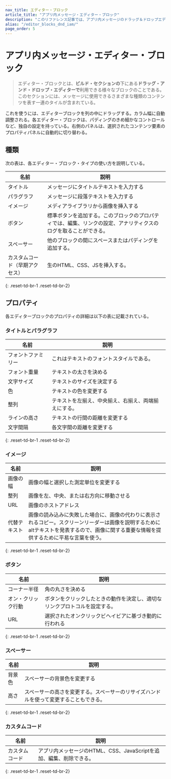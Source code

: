 ```yaml
---
nav_title: エディター・ブロック
article_title: "アプリ内メッセージ・エディター・ブロック"
description: "このリファレンス記事では、アプリ内メッセージのドラッグ＆ドロップエディタで利用可能なエディタブロックについて説明する。"
alias: "/editor_blocks_dnd_iam/"
page_order: 5
---
```


# アプリ内メッセージ・エディター・ブロック

> エディター・ブロックとは、**ビルド・セクションの**下にある**ドラッグ・アンド・ドロップ・エディターで**利用できる様々なブロックのことである。このセクションには、メッセージに使用できるさまざまな種類のコンテンツを表す一連のタイルが含まれている。

これを使うには、エディターブロックを列の中にドラッグする。カラム幅に自動調整される。各エディター・ブロックは、パディングのきめ細かなコントロールなど、独自の設定を持っている。右側のパネルは、選択されたコンテンツ要素のプロパティパネルに自動的に切り替わる。

## 種類

次の表は、各エディター・ブロック・タイプの使い方を説明している。

| 名前 | 説明 |
| --- | --- |
| タイトル | メッセージにタイトルテキストを入力する |
| パラグラフ | メッセージに段落テキストを入力する |
| イメージ | メディアライブラリから画像を挿入する |
| ボタン | 標準ボタンを追加する。このブロックのプロパティでは、編集、リンクの設定、アナリティクスのログを取ることができる。 |
| スペーサー | 他のブロックの間にスペースまたはパディングを追加する。 |
| カスタムコード（早期アクセス） | 生のHTML、CSS、JSを挿入する。  |
{: .reset-td-br-1 .reset-td-br-2}

## プロパティ

各エディターブロックのプロパティの詳細は以下の表に記載されている。

### タイトルとパラグラフ

| 名前 | 説明 |
| --- | --- |
| フォントファミリー | これはテキストのフォントスタイルである。 |
| フォント重量 | テキストの太さを決める |
| 文字サイズ | テキストのサイズを決定する |
| 色 | テキストの色を変更する |
| 整列 | テキストを左揃え、中央揃え、右揃え、両端揃えにする。 |
| ラインの高さ | テキストの行間の距離を変更する |
| 文字間隔 | 各文字間の距離を変更する |
{: .reset-td-br-1 .reset-td-br-2}

### イメージ

| 名前 | 説明 |
| --- | --- |
| 画像の幅 | 画像の幅と選択した測定単位を変更する |
| 整列 | 画像を左、中央、または右方向に移動させる |
| URL | 画像のホストアドレス |
| 代替テキスト | 画像の読み込みに失敗した場合に、画像の代わりに表示されるコピー。スクリーンリーダーは画像を説明するためにaltテキストを発表するので、画像に関する重要な情報を提供するために平易な言葉を使う。 |
{: .reset-td-br-1 .reset-td-br-2}

### ボタン

| 名前 | 説明 |
| --- | --- |
| コーナー半径 | 角の丸さを決める |
| オン・クリック行動 | ボタンをクリックしたときの動作を決定し、適切なリンクプロトコルを設定する。 |
| URL | 選択されたオンクリックビヘイビアに基づき動的に行われる |
{: .reset-td-br-1 .reset-td-br-2}

### スペーサー

| 名前 | 説明 |
| --- | --- |
| 背景色 | スペーサーの背景色を変更する |
| 高さ | スペーサーの高さを変更する。スペーサーのリサイズハンドルを使って変更することもできる。 |
{: .reset-td-br-1 .reset-td-br-2}

### カスタムコード

| 名前 | 説明 |
| --- | --- |
| カスタムコード | アプリ内メッセージのHTML、CSS、JavaScriptを追加、編集、削除できる。 |
{: .reset-td-br-1 .reset-td-br-2}
